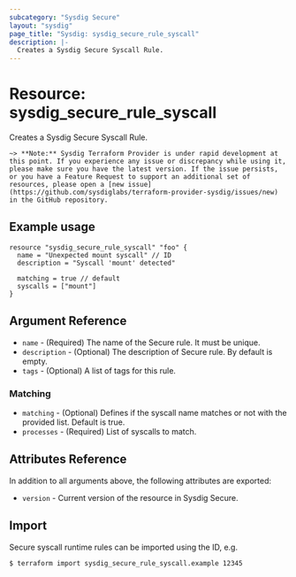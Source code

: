 ```yaml
---
subcategory: "Sysdig Secure"
layout: "sysdig"
page_title: "Sysdig: sysdig_secure_rule_syscall"
description: |-
  Creates a Sysdig Secure Syscall Rule.
---
```


# Resource: sysdig\_secure\_rule\_syscall

Creates a Sysdig Secure Syscall Rule.

`~> **Note:** Sysdig Terraform Provider is under rapid development at this point. If you experience any issue or discrepancy while using it, please make sure you have the latest version. If the issue persists, or you have a Feature Request to support an additional set of resources, please open a [new issue](https://github.com/sysdiglabs/terraform-provider-sysdig/issues/new) in the GitHub repository.`

## Example usage

```hcl
resource "sysdig_secure_rule_syscall" "foo" {
  name = "Unexpected mount syscall" // ID
  description = "Syscall 'mount' detected"

  matching = true // default
  syscalls = ["mount"]
}
```

## Argument Reference

* `name` - (Required) The name of the Secure rule. It must be unique.
* `description` - (Optional) The description of Secure rule. By default is empty.
* `tags` - (Optional) A list of tags for this rule.

### Matching

* `matching` - (Optional) Defines if the syscall name matches or not with the provided list. Default is true.
* `processes` - (Required) List of syscalls to match.

## Attributes Reference

In addition to all arguments above, the following attributes are exported:

* `version` - Current version of the resource in Sysdig Secure.

## Import

Secure syscall runtime rules can be imported using the ID, e.g.

```
$ terraform import sysdig_secure_rule_syscall.example 12345
```
